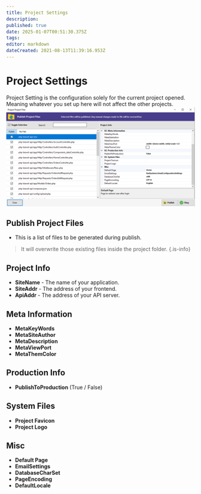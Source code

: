 ```yaml
---
title: Project Settings
description: 
published: true
date: 2025-01-07T00:51:30.375Z
tags: 
editor: markdown
dateCreated: 2021-08-13T11:39:16.953Z
---
```


# Project Settings
Project Setting is the configuration solely for the current project opened. Meaning whatever you set up here will not affect the other projects.
![1.png](/settings-style/1.png)

## Publish Project Files
- This is a list of files to be generated during publish.
> It will overwrite those existing files inside the project folder.
{.is-info}

## Project Info
- **SiteName** - The name of your application.
- **SiteAddr** - The address of your frontend.
- **ApiAddr** - The address of your API server.

## Meta Information
- **MetaKeyWords**
- **MetaSiteAuthor**
- **MetaDescription**
- **MetaViewPort**
- **MetaThemColor**

## Production Info
- **PublishToProduction** (True / False)

## System Files
- **Project Favicon**
- **Project Logo**

## Misc
- **Default Page**
- **EmailSettings**
- **DatabaseCharSet**
- **PageEncoding**
- **DefaultLocale**